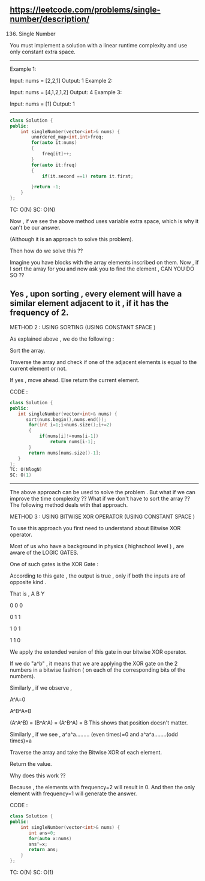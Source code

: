 
https://leetcode.com/problems/single-number/description/
---

136. Single Number


You must implement a solution with a linear runtime complexity and use only constant extra space.

 
---
Example 1:

Input: nums = [2,2,1]
Output: 1
Example 2:

Input: nums = [4,1,2,1,2]
Output: 4
Example 3:

Input: nums = [1]
Output: 1

---

```cpp
class Solution {
public:
    int singleNumber(vector<int>& nums) {
        unordered_map<int,int>freq;
        for(auto it:nums)
        {
            freq[it]++;
        }
        for(auto it:freq)
        {
            if(it.second ==1) return it.first;

        }return -1;
    }
};

```

TC: O(N)
SC: O(N)

Now , if we see the above method uses variable extra space, which is why it can't be our answer.

(Although it is an approach to solve this problem).

Then how do we solve this ??

Imagine you have blocks with the array elements inscribed on them. Now , if I sort the array for you and now ask you to find the element , CAN YOU DO SO ??

Yes , upon sorting , every element will have a similar element adjacent to it , if it has the frequency of 2.
---
METHOD 2 : USING SORTING (USING CONSTANT SPACE )

As explained above , we do the following :

Sort the array.

Traverse the array and check if one of the adjacent elements is equal to the current element or not.

If yes , move ahead. Else return the current element.

CODE :
 ```cpp
class Solution {
public:
    int singleNumber(vector<int>& nums) { 
       sort(nums.begin(),nums.end());
        for(int i=1;i<nums.size();i+=2)
        {
            if(nums[i]!=nums[i-1])
                return nums[i-1];
        }
        return nums[nums.size()-1];
    }
};
TC: O(NlogN)
SC: O(1)
```
---

The above approach can be used to solve the problem . But what if we can improve the time complexity ??
What if we don't have to sort the array ??
The following method deals with that approach.

METHOD 3 : USING BITWISE XOR OPERATOR (USING CONSTANT SPACE )

To use this approach you first need to understand about Bitwise XOR operator.

Most of us who have a background in physics ( highschool level ) , are aware of the LOGIC GATES.

One of such gates is the XOR Gate :

According to this gate , the output is true , only if both the inputs are of opposite kind .

That is ,
A B Y

0 0 0

0 1 1

1 0 1

1 1 0

We apply the extended version of this gate in our bitwise XOR operator.

If we do "a^b" , it means that we are applying the XOR gate on the 2 numbers in a bitwise fashion ( on each of the corresponding bits of the numbers).

Similarly , if we observe ,

A^A=0

A^B^A=B

(A^A^B) = (B^A^A) = (A^B^A) = B This shows that position doesn't matter.

Similarly , if we see , a^a^a......... (even times)=0 and a^a^a........(odd times)=a



Traverse the array and take the Bitwise XOR of each element.

Return the value.

Why does this work ??

Because , the elements with frequency=2 will result in 0. And then the only element with frequency=1 will generate the answer.

CODE :


```cpp
class Solution {
public:
    int singleNumber(vector<int>& nums) { 
       int ans=0;
	   for(auto x:nums)
	   ans^=x;
	   return ans;
    }
};
```
TC: O(N)
SC: O(1)
